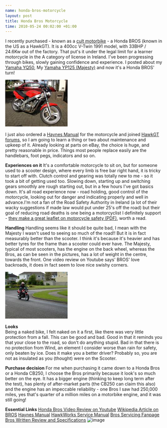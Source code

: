 ```yaml
--- 
name: honda-bros-motorcycle 
layout: post 
title: Honda Bros Motorcycle 
time: 2010-05-24 00:02:00 +01:00 
--- 
```


I recently purchased -
known as a [cult
motorbike](http://books.google.com/books?id=O_YDAAAAMBAJ&pg=PT23) - a
Honda BROS (known in the US as a HawkGT). It is a 400cc V-Twin 1991
model, with 33BHP / 24.6Kw out of the factory. That put's it under the
legal limit for a learner motorcycle in the A category of license in
Ireland. I've been progressing through bikes, slowly gaining confidence
and experience. I posted about my [Yamaha
YQ50](http://www.dueyfinster.com/2008/09/yamaha-yq-aerox-best-moped-ever.html),
My [Yamaha YP125
(Majesty)](http://www.dueyfinster.com/2009/12/yamaha-majesty-400c-review.html)
and now it's a Honda BROS' turn!  

<a href="http://farm4.static.flickr.com/3657/5717976681_857e637784.jpg" title="Honda Bros (Photo credit: dueyfinster)"><img src="/files/2010/05/bros1.jpg" alt="Honda Bros"/></a>
  
I just also ordered a [Haynes
Manual](http://www.haynes.co.uk/webapp/wcs/stores/servlet/ProductDisplay?catalogId=10001&storeId=10001&productId=13493&langId=-1)
for the motorcycle and joined [HawkGT
forums](http://www.hawkgtforum.com/), so I am going to learn a thing or
two about maintenance and upkeep of it. Already looking at parts on
eBay, the choice is huge, and pretty reasonable in price. Things most
people replace easily are the handlebars, foot pegs, indicators and so
on.
  
**Experiences on it**
It's a comfortable motorcycle to sit on, but for someone used to a
scooter design, where every limb is free bar right hand, it is tricky to
start off with. Clutch control and gearing was totally new to me - so it
took a bit of getting used too. Slowing down, starting up and switching
gears smoothly are rough starting out, but in a few hours I've got
basics down. It's all road experience now - road holding, good control
of the motorcycle, looking out for danger and indicating properly and
well in advance.I'm not a fan of the Road Safety Authority in Ireland (a
lot of their wacky suggestions if made law would put under 25's off the
road) but their goal of reducing road deaths is one being a motorcyclist
I definitely support - [they make a great leaflet on motorcycle safety
(PDF)](http://www.rsa.ie/Documents/Road%20Safety/Leaflets/Leaf_booklets/This_is_your_bike.pdf),
worth a read.
  
**Handling**
Handling seems like it should be quite bad, I mean with the Majesty I
wasn't used to seeing so much of the road!! But it is in fact measurably
better than the scooter. I think it's because it's heavier and has
better tyres for the frame than a scooter could ever have. The Majesty,
typical of most scooters, has the engine on the back wheel, whereas the
Bros, as can be seen in the pictures, has a lot of weight in the centre,
towards the front. One video review on Youtube says' BROS' love
backroads, it does in fact seem to love nice swishy corners.
  
<a href="http://farm3.static.flickr.com/2343/5718550212_fff1d6873d.jpg" title="Honda Bros (Photo credit: dueyfinster)"><img src="/files/2010/05/bros2.jpg" alt="Honda Bros"/></a>

**Looks**  
Being a naked bike, I felt naked on it a first, like there was very
little protection from a fall. This can be good and bad. Good in that it
reminds you that your close to the road, so don't do anything stupid.
Bad in that there is no protection from Wind, an element I consider
worse than rain for safety, only beaten by ice. Does it make you a
better driver? Probably so, you are not as insulated as you (thought)
were on the Scooter.
  
**Purchase decision**
For me when purchasing it came down to a Honda Bros or a Honda CB250, I
choose the Bros primarily because it look's so much better on the eye.
It has a bigger engine (thinking to keep long term after the test), has
plenty of after-market parts (the CB250 can claim this also) and the
engine has an impeccable reliability - one Bros I saw had 250,000 miles,
yes that's quarter of a million miles on a motorbike engine, and it was
still going!
  
  
**Essential Links**
[Honda Bros Video Review on
Youtube](http://www.youtube.com/watch?v=xx7up9syaEk)
[Wikipedia Article on BROS](http://en.wikipedia.org/wiki/Honda_NT650)
[Haynes
Manual](http://www.haynes.co.uk/webapp/wcs/stores/servlet/ProductDisplay?catalogId=10001&storeId=10001&productId=13493&langId=-1)
[HawkWorks Service Manual](http://hawkworks.net/manual/)
[Bros Servicing
Fanpage](http://homepage.eircom.net/~hondabros/index.html)
[Bros Written Review and
Specifications](http://www.nibiker.co.uk/reviews/bikes/bros/index.html)
![image](https://blogger.googleusercontent.com/tracker/7231752728434532377-8052914569788774918?l=neil.grogan.ie)
